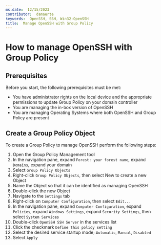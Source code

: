 ```yaml
---
ms.date:  12/15/2023 
contributor:  damaerte
keywords:  OpenSSH, SSH, Win32-OpenSSH
title:  Manage OpenSSH with Group Policy
---
```


# How to manage OpenSSH with Group Policy
## Prerequisites
Before you start, the following prerequisites must be met:
- You have administrator rights on the local device and the appropriate permissions to update Group Policy on your domain controller
- You are managing the in-box version of OpenSSH
- You are managing Operating Systems where both OpenSSH and Group Policy are present

## Create a Group Policy Object
To create a Group Policy to manage OpenSSH perform the following steps:
1. Open the Group Policy Management tool
2. In the navigation pane, expand `Forest: your forest name`, expand `Domains`, expand your domain
3. Select `Group Policy Objects`
4. Right-click `Group Policy Objects`, then select New to create a new Object
5. Name the Object so that it can be identified as managing OpenSSH
6. Double-click the new Object
7. Navigate to the `Settings` tab
8. Right-click on `Computer Configuration`, then select `Edit...`
9. In the navigation pane, expand `Computer Configuration`, expand `Policies`, expand `Windows Settings`, expand `Security Settings`, then select `System Services`
10. Double-click `OpenSSH SSH Server` in the services list
11. Click the checkmark `Define this policy setting`
12. Select the desired service startup mode; `Automatic`, `Manual`, `Disabled`
13. Select `Apply`
